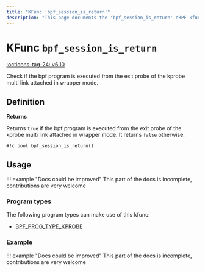 ```yaml
---
title: "KFunc 'bpf_session_is_return'"
description: "This page documents the 'bpf_session_is_return' eBPF kfunc, including its definition, usage, program types that can use it, and examples."
---
```

# KFunc `bpf_session_is_return`

<!-- [FEATURE_TAG](bpf_session_is_return) -->
[:octicons-tag-24: v6.10](https://github.com/torvalds/linux/commit/adf46d88ae4b2557f7e2e02547a25fb866935711)
<!-- [/FEATURE_TAG] -->

Check if the bpf program is executed from the exit probe of the kprobe multi link attached in wrapper mode.

## Definition

**Returns**

Returns `true` if the bpf program is executed from the exit probe of the kprobe multi link attached in wrapper mode. It returns `false` otherwise.

<!-- [KFUNC_DEF] -->
`#!c bool bpf_session_is_return()`
<!-- [/KFUNC_DEF] -->

## Usage

!!! example "Docs could be improved"
    This part of the docs is incomplete, contributions are very welcome

### Program types

The following program types can make use of this kfunc:

<!-- [KFUNC_PROG_REF] -->
- [BPF_PROG_TYPE_KPROBE](../program-type/BPF_PROG_TYPE_KPROBE.md)
<!-- [/KFUNC_PROG_REF] -->

### Example

!!! example "Docs could be improved"
    This part of the docs is incomplete, contributions are very welcome

